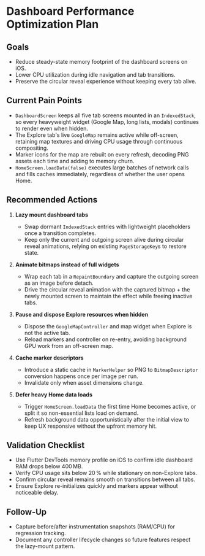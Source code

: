 # Dashboard Performance Optimization Plan

## Goals
- Reduce steady-state memory footprint of the dashboard screens on iOS.
- Lower CPU utilization during idle navigation and tab transitions.
- Preserve the circular reveal experience without keeping every tab alive.

## Current Pain Points
- `DashboardScreen` keeps all five tab screens mounted in an `IndexedStack`, so every heavyweight widget (Google Map, long lists, modals) continues to render even when hidden.
- The Explore tab's live `GoogleMap` remains active while off-screen, retaining map textures and driving CPU usage through continuous compositing.
- Marker icons for the map are rebuilt on every refresh, decoding PNG assets each time and adding to memory churn.
- `HomeScreen.loadData(false)` executes large batches of network calls and fills caches immediately, regardless of whether the user opens Home.

## Recommended Actions
1. **Lazy mount dashboard tabs**
   - Swap dormant `IndexedStack` entries with lightweight placeholders once a transition completes.
   - Keep only the current and outgoing screen alive during circular reveal animations, relying on existing `PageStorageKey`s to restore state.

2. **Animate bitmaps instead of full widgets**
   - Wrap each tab in a `RepaintBoundary` and capture the outgoing screen as an image before detach.
   - Drive the circular reveal animation with the captured bitmap + the newly mounted screen to maintain the effect while freeing inactive tabs.

3. **Pause and dispose Explore resources when hidden**
   - Dispose the `GoogleMapController` and map widget when Explore is not the active tab.
   - Reload markers and controller on re-entry, avoiding background GPU work from an off-screen map.

4. **Cache marker descriptors**
   - Introduce a static cache in `MarkerHelper` so PNG to `BitmapDescriptor` conversion happens once per image per run.
   - Invalidate only when asset dimensions change.

5. **Defer heavy Home data loads**
   - Trigger `HomeScreen.loadData` the first time Home becomes active, or split it so non-essential lists load on demand.
   - Refresh background data opportunistically after the initial view to keep UX responsive without the upfront memory hit.

## Validation Checklist
- Use Flutter DevTools memory profile on iOS to confirm idle dashboard RAM drops below 400 MB.
- Verify CPU usage sits below 20 % while stationary on non-Explore tabs.
- Confirm circular reveal remains smooth on transitions between all tabs.
- Ensure Explore re-initializes quickly and markers appear without noticeable delay.

## Follow-Up
- Capture before/after instrumentation snapshots (RAM/CPU) for regression tracking.
- Document any controller lifecycle changes so future features respect the lazy-mount pattern.
